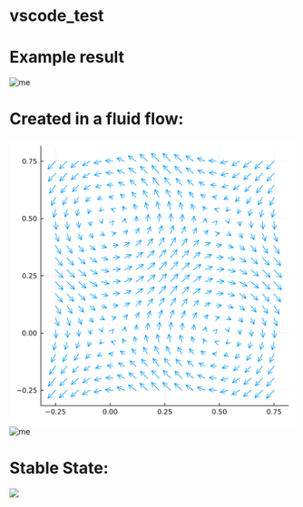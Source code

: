 # vscode_test
# Example result
![me](https://github.com/mwkjoyce/vscode_test/blob/main/images/jl_FktqZCdmvm.gif)

# Created in a fluid flow:
![](https://github.com/mwkjoyce/vscode_test/blob/main/images/fluid_vis.png)
![me](https://github.com/mwkjoyce/vscode_test/blob/main/images/jl_RubgLwFA7w.gif)

# Stable State:
![](https://github.com/mwkjoyce/vscode_test/blob/main/images/jl_cPMpmHybI1.gif)
